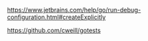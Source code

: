 https://www.jetbrains.com/help/go/run-debug-configuration.html#createExplicitly

https://github.com/cweill/gotests
